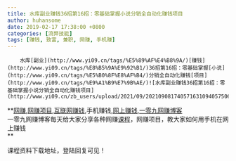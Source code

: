 ```yaml
---
title: 水库副业赚钱36招第16招：零基础掌握小说分销全自动化赚钱项目
author: huhansome
date: 2019-02-17 17:38:00 +0800
categories: [流弊技能]
tags: [赚钱, 致富, 兼职, 网赚, 手机赚]
---
```



        水库[副业](http://www.yi09.cn/tags/%E5%89%AF%E4%B8%9A/)[赚钱](http://www.yi09.cn/tags/%E8%B5%9A%E9%92%B1/)36招第16招：零基础掌握[小说](http://www.yi09.cn/tags/%E5%B0%8F%E8%AF%B4/)分销全自动化赚钱[项目](http://www.yi09.cn/tags/%E9%A1%B9%E7%9B%AE/)![水库副业赚钱36招第16招：零基础掌握小说分销全自动化赚钱项目](http://www.yi09.cn/zb_users/upload/2021/09/20210908174057163109405750641.png)

**[网赚](http://www.yi09.cn/tags/%E7%BD%91%E8%B5%9A/),[网赚项目](http://www.yi09.cn/tags/%E7%BD%91%E8%B5%9A%E9%A1%B9%E7%9B%AE/),[互联网赚钱](http://www.yi09.cn/tags/%E4%BA%92%E8%81%94%E7%BD%91%E8%B5%9A%E9%92%B1/),手机赚钱,[网上赚钱](http://www.yi09.cn/tags/%E7%BD%91%E4%B8%8A%E8%B5%9A%E9%92%B1/),[一零九网赚博客](http://www.yi09.cn/tags/%E4%B8%80%E9%9B%B6%E4%B9%9D%E7%BD%91%E8%B5%9A%E5%8D%9A%E5%AE%A2/)  
一零九网赚博客每天给大家分享各种网赚[课程](http://www.yi09.cn/tags/%E8%AF%BE%E7%A8%8B/)，网赚项目，教大家如何用手机在网上赚钱  
**  
  
  

课程资料下载地址，登陆回复可见！

